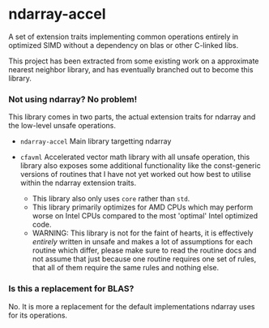 # ndarray-accel

A set of extension traits implementing common operations entirely in optimized SIMD 
without a dependency on blas or other C-linked libs.

This project has been extracted from some existing work on a approximate nearest 
neighbor library, and has eventually branched out to become this library.

### Not using ndarray? No problem!

This library comes in two parts, the actual extension traits for ndarray and the
low-level unsafe operations.

- `ndarray-accel` Main library targetting ndarray
- `cfavml` Accelerated vector math library with all unsafe operation, this library
  also exposes some additional functionality like the const-generic versions
  of routines that I have not yet worked out how best to utilise within the ndarray
  extension traits.
  
  * This library also only uses `core` rather than `std`.
  * This library primarily optimizes for AMD CPUs which may perform worse on Intel CPUs compared to
    the most 'optimal' Intel optimized code.
  * WARNING: This library is not for the faint of hearts, it is effectively _entirely_
    written in unsafe and makes a lot of assumptions for each routine which differ, please
    make sure to read the routine docs and not assume that just because one routine requires
    one set of rules, that all of them require the same rules and nothing else.

### Is this a replacement for BLAS?

No. It is more a replacement for the default implementations ndarray uses for its operations.
